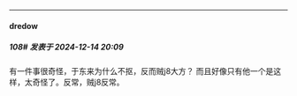 ﻿
*****

####  dredow  
##### 108#       发表于 2024-12-14 20:09

有一件事很奇怪，于东来为什么不抠，反而贼j8大方？ 而且好像只有他一个是这样，太奇怪了。反常，贼j8反常。

